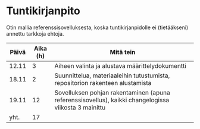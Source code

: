 # Tuntikirjanpito

Otin mallia referenssisovelluksesta, koska tuntikirjanpidolle ei (tietääkseni) annettu tarkkoja ehtoja.

| Päivä | Aika (h) | Mitä tein |
|-------|----------|-----------|
| 12.11 | 3        | Aiheen valinta ja alustava määrittelydokumentti |
| 18.11 | 2        | Suunnittelua, materiaaleihin tutustumista, repositorion rakenteen alustamista |
| 19.11 | 12       | Sovelluksen pohjan rakentaminen (apuna referenssisovellus), kaikki changelogissa viikosta 3 mainittu |
| yht.  | 17       |   |
